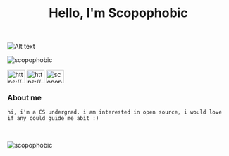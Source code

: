 <h1 align="center">Hello, I'm Scopophobic</h1>

<br>

![Alt text](https://media-exp1.licdn.com/dms/image/C4E16AQGMq2U-7dvx5A/profile-displaybackgroundimage-shrink_350_1400/0/1645684222661?e=1660176000&v=beta&t=_3xWhSRplO1hSrCneh26EdCHe0pstVvEa3WHY8u3bG4 "Title")
  
  <p align="right">
  <p align="left"> <img src="https://komarev.com/ghpvc/?username=scopophobic&label=Profile%20views&color=0e75b6&style=flat" alt="scopophobic" /> </p>
  <a href="https://linkedin.com/in/https://www.linkedin.com/in/adithyanmadhu/" target="blank"><img align="center" src="https://raw.githubusercontent.com/rahuldkjain/github-profile-readme-generator/master/src/images/icons/Social/linked-in-alt.svg" alt="https://www.linkedin.com/in/adithyanmadhu/" height="30" width="40" /></a>
  <a href="https://instagram.com/https://www.instagram.com/sc0pophobic/" target="blank"><img align="center" src="https://raw.githubusercontent.com/rahuldkjain/github-profile-readme-generator/master/src/images/icons/Social/instagram.svg" alt="https://www.instagram.com/sc0pophobic/" height="30" width="40" /></a>
<a href="https://twitter.com/scopophobic_" target="blank"><img align="center" src="https://raw.githubusercontent.com/rahuldkjain/github-profile-readme-generator/master/src/images/icons/Social/twitter.svg" alt="scopophobic_" height="30" width="40" /></a>

</p>


<h3>About me</h3>

```
hi, i'm a CS undergrad. i am interested in open source, i would love if any could guide me abit :)
```



<br>
<p><img align="center" src="https://github-readme-streak-stats.herokuapp.com/?user=scopophobic&" alt="scopophobic" /></p>

